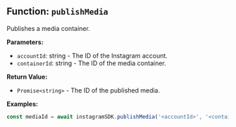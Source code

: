 ## Function: `publishMedia`

Publishes a media container.

**Parameters:**

- `accountId`: string - The ID of the Instagram account.
- `containerId`: string - The ID of the media container.

**Return Value:**

- `Promise<string>` - The ID of the published media.

**Examples:**

```typescript
const mediaId = await instagramSDK.publishMedia('<accountId>', '<containerId>');
```
